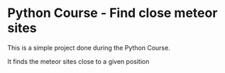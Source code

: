 # Python Course - Find close meteor sites

This is a simple project done during the Python Course.

It finds the meteor sites close to a given position